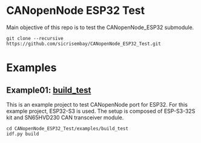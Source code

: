 # CANopenNode ESP32 Test

Main objective of this repo is to test the CANopenNode_ESP32 submodule.

```
git clone --recursive https://github.com/sicrisembay/CANopenNode_ESP32_Test.git
```

# Examples
## Example01: [build_test](https://github.com/sicrisembay/CANopenNode_ESP32_Test/tree/main/examples/build_test)

This is an example project to test CANopenNode port for ESP32. For this example project, ESP32-S3 is used.  The setup is composed of ESP-S3-32S kit and SN65HVD230 CAN transceiver module.

```
cd CANopenNode_ESP32_Test/examples/build_test
idf.py build
```

